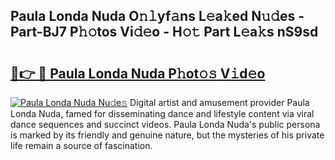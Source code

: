## Paula Londa Nuda O𝚗𝚕yf𝚊ns L𝚎a𝚔ed N𝚞𝚍es - Part-BJ7 P𝚑𝚘tos Vi𝚍𝚎o - H𝚘𝚝 Part L𝚎a𝚔s nS9sd

# <h2><a href="http://kf33ua0.oniu.top/?m=Paula+Londa+Nuda">🔗👉 🔴 Paula Londa Nuda P𝚑ot𝚘𝚜 V𝚒d𝚎o</a></h2>

[![Paula Londa Nuda Nu𝚍e𝚜](https://i.imgur.com/0qMVB7G.gif)](http://kf33ua0.oniu.top/?m=Paula+Londa+Nuda)
Digital artist and amusement provider Paula Londa Nuda, famed for disseminating dance and lifestyle content via viral dance sequences and succinct videos. Paula Londa Nuda's public persona is marked by its friendly and genuine nature, but the mysteries of his private life remain a source of fascination.  
